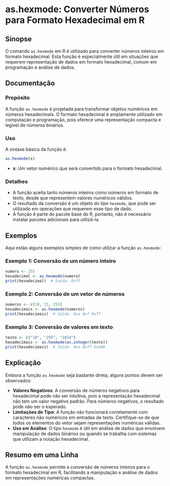 <!--
Meta Description: # as.hexmode: Converter Números para Formato Hexadecimal em R ## Sinopse O comando `as.hexmode` em R é utilizado para converter números inteiros em fo...
Meta Keywords: hexmode, hexadecimal, números, função, para
-->

# as.hexmode: Converter Números para Formato Hexadecimal em R

## Sinopse
O comando `as.hexmode` em R é utilizado para converter números inteiros em formato hexadecimal. Esta função é especialmente útil em situações que requerem representação de dados em formato hexadecimal, comum em programação e análise de dados.

## Documentação
### Propósito
A função `as.hexmode` é projetada para transformar objetos numéricos em números hexadecimais. O formato hexadecimal é amplamente utilizado em computação e programação, pois oferece uma representação compacta e legível de números binários.

### Uso
A sintaxe básica da função é:
```R
as.hexmode(x)
```
- **x**: Um vetor numérico que será convertido para o formato hexadecimal.

### Detalhes
- A função aceita tanto números inteiros como números em formato de texto, desde que representem valores numéricos válidos.
- O resultado da conversão é um objeto do tipo `hexmode`, que pode ser utilizado em operações que requerem esse tipo de dado.
- A função é parte do pacote base do R, portanto, não é necessário instalar pacotes adicionais para utilizá-la.

## Exemplos
Aqui estão alguns exemplos simples de como utilizar a função `as.hexmode`:

### Exemplo 1: Conversão de um número inteiro
```R
numero <- 255
hexadecimal <- as.hexmode(numero)
print(hexadecimal)  # Saída: 0xff
```

### Exemplo 2: Conversão de um vetor de números
```R
numeros <- c(10, 15, 255)
hexadecimais <- as.hexmode(numeros)
print(hexadecimais)  # Saída: 0xa 0xf 0xff
```

### Exemplo 3: Conversão de valores em texto
```R
texto <- c("10", "255", "1024")
hexadecimais <- as.hexmode(as.integer(texto))
print(hexadecimais)  # Saída: 0xa 0xff 0x400
```

## Explicação
Embora a função `as.hexmode` seja bastante direta, alguns pontos devem ser observados:
- **Valores Negativos**: A conversão de números negativos para hexadecimal pode não ser intuitiva, pois a representação hexadecimal não tem um valor negativo padrão. Para números negativos, o resultado pode não ser o esperado.
- **Limitações de Tipo**: A função não funcionará corretamente com caracteres não numéricos em entradas de texto. Certifique-se de que todos os elementos do vetor sejam representações numéricas válidas.
- **Uso em Análise**: O tipo `hexmode` é útil em análise de dados que envolvem manipulação de dados binários ou quando se trabalha com sistemas que utilizam a notação hexadecimal.

## Resumo em uma Linha
A função `as.hexmode` permite a conversão de números inteiros para o formato hexadecimal em R, facilitando a manipulação e análise de dados em representações numéricas compactas.